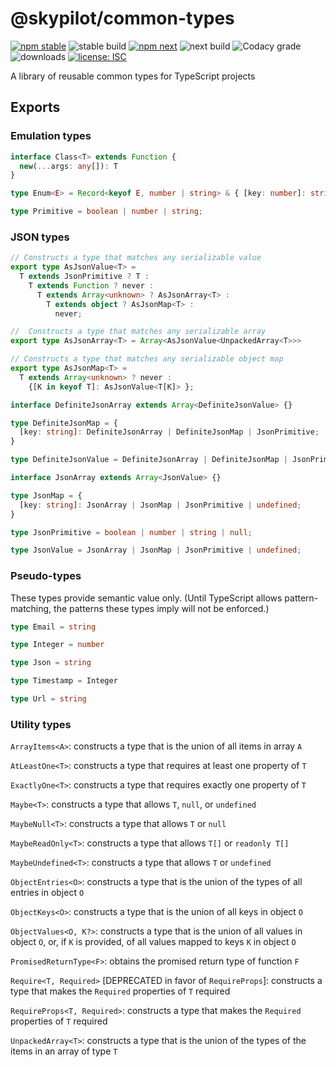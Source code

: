 # @skypilot/common-types

[![npm stable](https://img.shields.io/npm/v/@skypilot/common-types?label=stable)](https://www.npmjs.com/package/@skypilot/common-types)
![stable build](https://img.shields.io/github/workflow/status/skypilot-dev/common-types/Stable%20release?label=stable%20build)
[![npm next](https://img.shields.io/npm/v/@skypilot/common-types/next?label=next)](https://www.npmjs.com/package/@skypilot/common-types)
![next build](https://img.shields.io/github/workflow/status/skypilot-dev/common-types/Prerelease?branch=next&label=next%20build)
![Codacy grade](https://img.shields.io/codacy/grade/561f2e20f35944e69cedc01073fd5823)
![downloads](https://img.shields.io/npm/dm/@skypilot/common-types)
[![license: ISC](https://img.shields.io/badge/license-ISC-blue.svg)](https://opensource.org/licenses/ISC)

A library of reusable common types for TypeScript projects

## Exports

### Emulation types

```typescript
interface Class<T> extends Function {
  new(...args: any[]): T
}

type Enum<E> = Record<keyof E, number | string> & { [key: number]: string }

type Primitive = boolean | number | string;
```

### JSON types

```typescript
// Constructs a type that matches any serializable value
export type AsJsonValue<T> =
  T extends JsonPrimitive ? T :
    T extends Function ? never :
      T extends Array<unknown> ? AsJsonArray<T> :
        T extends object ? AsJsonMap<T> :
          never;

//  Constructs a type that matches any serializable array
export type AsJsonArray<T> = Array<AsJsonValue<UnpackedArray<T>>>

// Constructs a type that matches any serializable object map
export type AsJsonMap<T> =
  T extends Array<unknown> ? never :
    {[K in keyof T]: AsJsonValue<T[K]> };

interface DefiniteJsonArray extends Array<DefiniteJsonValue> {}

type DefiniteJsonMap = {
  [key: string]: DefiniteJsonArray | DefiniteJsonMap | JsonPrimitive;
}

type DefiniteJsonValue = DefiniteJsonArray | DefiniteJsonMap | JsonPrimitive;

interface JsonArray extends Array<JsonValue> {}

type JsonMap = {
  [key: string]: JsonArray | JsonMap | JsonPrimitive | undefined;
}

type JsonPrimitive = boolean | number | string | null;

type JsonValue = JsonArray | JsonMap | JsonPrimitive | undefined;
```

### Pseudo-types

These types provide semantic value only. (Until TypeScript allows pattern-matching, the patterns
these types imply will not be enforced.)

```typescript
type Email = string

type Integer = number

type Json = string

type Timestamp = Integer

type Url = string
```

### Utility types
`ArrayItems<A>`: constructs a type that is the union of all items in array `A`

`AtLeastOne<T>`: constructs a type that requires at least one property of `T`

`ExactlyOne<T>`: constructs a type that requires exactly one property of `T`

`Maybe<T>`: constructs a type that allows `T`, `null`, or `undefined`

`MaybeNull<T>`: constructs a type that allows `T` or `null`

`MaybeReadOnly<T>`: constructs a type that allows `T[]` or `readonly T[]`

`MaybeUndefined<T>`: constructs a type that allows `T` or `undefined`

`ObjectEntries<O>`: constructs a type that is the union of the types of all entries in object `O`

`ObjectKeys<O>`: constructs a type that is the union of all keys in object `O`

`ObjectValues<O, K?>`: constructs a type that is the union of all values in object `O`, or, if `K`
is provided, of all values mapped to keys `K` in object `O`

`PromisedReturnType<F>`: obtains the promised return type of function `F`

`Require<T, Required>` \[DEPRECATED in favor of `RequireProps`\]: constructs a type that makes the
`Required` properties of `T` required

`RequireProps<T, Required>`: constructs a type that makes the `Required` properties of `T` required

`UnpackedArray<T>`: constructs a type that is the union of the types of the items in an array of type `T`
